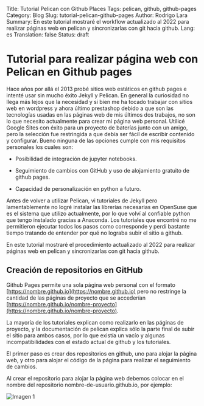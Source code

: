 Title: Tutorial Pelican con Github Places
Tags: pelican, github, github-pages
Category: Blog
Slug: tutorial-pelican-github-pages
Author: Rodrigo Lara
Summary: En este tutorial mostraré el workflow actualizado al 2022 para realizar páginas web en pelican y sincronizarlas con git hacia github.
Lang: es
Translation: false
Status: draft

# Tutorial para realizar página web con Pelican en Github pages

Hace años por allá el 2013 probé sitios web estáticos en github pages e intenté usar sin mucho éxito Jekyll y Pelican. En general la curiosidad no llega más lejos que la necesidad y si bien me ha tocado trabajar con sitios web en wordpress y ahora último prestashop debido a que son las tecnologías usadas en las páginas web de mis últimos dos trabajos, no son lo que necesito actualmente para crear mi página web personal. Utilicé Google Sites con éxito para un proyecto de baterías junto con un amigo, pero la selección fue restringida a que debía ser fácil de escribir contenido y configurar. Bueno ninguna de las opciones cumple con mis requisitos personales los cuales son:

- Posibilidad de integración de jupyter notebooks.

- Seguimiento de cambios con GitHub y uso de alojamiento gratuito de github pages.

- Capacidad de personalización en python a futuro.

Antes de volver a utilizar Pelican, vi tutoriales de Jekyll pero lamentablemente no logré instalar las librerías necesarias en OpenSuse que es el sistema que utilizo actualmente, por lo que volví al confiable python que tengo instalado gracias a Anaconda.
Los tutoriales que encontré no me permitieron ejecutar todos los pasos como corresponde y perdí bastante tiempo tratando de entender por qué no lograba subir el sitio a github.

En este tutorial mostraré el procedimiento actualizado al 2022 para realizar páginas web en pelican y sincronizarlas con git hacia github.

## Creación de repositorios en GitHub

Github Pages permite una sola página web personal con el formato [https://nombre.github.io](https://nombre.github.io) pero no restringe la cantidad de las páginas de proyecto que se accederían [https://nombre.github.io/nombre-proyecto](https://nombre.github.io/nombre-proyecto).

La mayoría de los tutoriales explican como realizarlo en las páginas de proyecto, y la documentación de pelican explica sólo la parte final de subir el sitio para ambos casos, por lo que existía un vacío y algunas incompatibilidades con el estado actual de github y los tutoriales.

El primer paso es crear dos repositorios en github, uno para alojar la página web, y otro para alojar el código de la página para realizar el seguimiento de cambios.

Al crear el repositorio para alojar la página web debemos colocar en el nombre del repositorio nombre-de-usuario.github.io, por ejemplo:

![Imagen 1]({static}/images/githubusuario.png)
